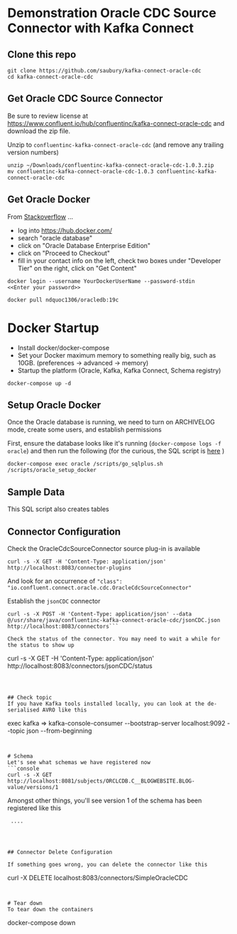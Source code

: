 # Demonstration Oracle CDC Source Connector with Kafka Connect

## Clone this repo
```
git clone https://github.com/saubury/kafka-connect-oracle-cdc
cd kafka-connect-oracle-cdc
```

## Get Oracle CDC Source Connector
Be sure to review license at https://www.confluent.io/hub/confluentinc/kafka-connect-oracle-cdc and download the zip file.

Unzip to `confluentinc-kafka-connect-oracle-cdc` (and remove any trailing version numbers)

```
unzip ~/Downloads/confluentinc-kafka-connect-oracle-cdc-1.0.3.zip
mv confluentinc-kafka-connect-oracle-cdc-1.0.3 confluentinc-kafka-connect-oracle-cdc
```


## Get Oracle Docker
From [Stackoverflow](https://stackoverflow.com/questions/47887403/pull-access-denied-for-container-registry-oracle-com-database-enterprise) ...


- log into https://hub.docker.com/
- search "oracle database"
- click on "Oracle Database Enterprise Edition"
- click on "Proceed to Checkout"
- fill in your contact info on the left, check two boxes under "Developer Tier" on the right, click on "Get Content"


```
docker login --username YourDockerUserName --password-stdin
<<Enter your password>>

docker pull ndquoc1306/oracledb:19c
```

# Docker Startup

- Install docker/docker-compose
- Set your Docker maximum memory to something really big, such as 10GB. (preferences -> advanced -> memory)
- Startup the platform (Oracle, Kafka, Kafka Connect, Schema registry)
```
docker-compose up -d
```


## Setup Oracle Docker
Once the Oracle database is running, we need to turn on ARCHIVELOG mode, create some users, and establish permissions

First, ensure the database looks like it's running (`docker-compose logs -f oracle`) and then run the following (for the curious, the SQL script is [here](scripts/oracle_setup_docker.sql) )

```
docker-compose exec oracle /scripts/go_sqlplus.sh /scripts/oracle_setup_docker
```

## Sample Data
This SQL script also creates tables



## Connector Configuration 

Check the OracleCdcSourceConnector source plug-in is available
```
curl -s -X GET -H 'Content-Type: application/json' http://localhost:8083/connector-plugins
```

And look for an occurrence of `"class": "io.confluent.connect.oracle.cdc.OracleCdcSourceConnector"`



Establish the `jsonCDC` connector
```
curl -s -X POST -H 'Content-Type: application/json' --data @/usr/share/java/confluentinc-kafka-connect-oracle-cdc/jsonCDC.json http://localhost:8083/connectors```

Check the status of the connector. You may need to wait a while for the status to show up
```
curl -s -X GET -H 'Content-Type: application/json' http://localhost:8083/connectors/jsonCDC/status
```



## Check topic
If you have Kafka tools installed locally, you can look at the de-serialised AVRO like this
```
exec kafka => kafka-console-consumer --bootstrap-server localhost:9092 --topic json --from-beginning
```


# Schema
Let's see what schemas we have registered now
```console
curl -s -X GET http://localhost:8081/subjects/ORCLCDB.C__BLOGWEBSITE.BLOG-value/versions/1
```

Amongst other things, you'll see version 1 of the schema has been registered like this
```
 ....
  ```
```



## Connector Delete Configuration 

If something goes wrong, you can delete the connector like this
```
curl -X DELETE localhost:8083/connectors/SimpleOracleCDC
```


# Tear down
To tear down the containers
```
docker-compose down
```# kafka-cdc-oracle
